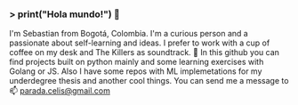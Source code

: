 ### > print("Hola mundo!") 🤘

I'm Sebastian from Bogotá, Colombia. I'm a curious person and a passionate about self-learning and ideas. I prefer to work with a cup of coffee on my desk and The Killers as soundtrack. 🔭 In this github you can find projects built on python mainly and some learning exercises with Golang or JS. Also I have some repos with ML implemetations for my underdegree thesis and another cool things. You can send me a message to 📫 parada.celis@gmail.com 
